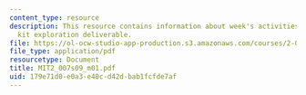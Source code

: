 ```yaml
---
content_type: resource
description: This resource contains information about week's activities, contest and
  kit exploration deliverable.
file: https://ol-ocw-studio-app-production.s3.amazonaws.com/courses/2-007-design-and-manufacturing-i-spring-2009/179e71d0e0a3e40cd42dbab1fcfde7af_MIT2_007s09_m01.pdf
file_type: application/pdf
resourcetype: Document
title: MIT2_007s09_m01.pdf
uid: 179e71d0-e0a3-e40c-d42d-bab1fcfde7af
---
```


